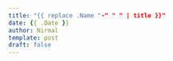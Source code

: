 ```yaml
---
title: "{{ replace .Name "-" " " | title }}"
date: {{ .Date }}
author: Nirmal
template: post
draft: false
---
```


